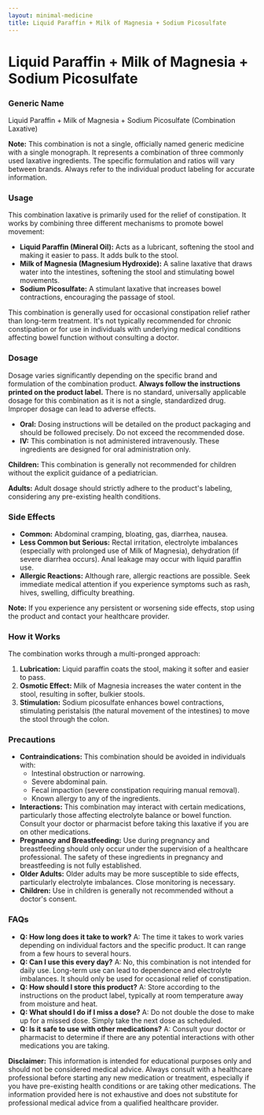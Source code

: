 ```yaml
---
layout: minimal-medicine
title: Liquid Paraffin + Milk of Magnesia + Sodium Picosulfate
---
```


# Liquid Paraffin + Milk of Magnesia + Sodium Picosulfate
### Generic Name
Liquid Paraffin + Milk of Magnesia + Sodium Picosulfate (Combination Laxative)

**Note:**  This combination is not a single, officially named generic medicine with a single monograph.  It represents a combination of three commonly used laxative ingredients.  The specific formulation and ratios will vary between brands.  Always refer to the individual product labeling for accurate information.

### Usage

This combination laxative is primarily used for the relief of constipation.  It works by combining three different mechanisms to promote bowel movement:

* **Liquid Paraffin (Mineral Oil):** Acts as a lubricant, softening the stool and making it easier to pass.  It adds bulk to the stool.
* **Milk of Magnesia (Magnesium Hydroxide):**  A saline laxative that draws water into the intestines, softening the stool and stimulating bowel movements.
* **Sodium Picosulfate:** A stimulant laxative that increases bowel contractions, encouraging the passage of stool.

This combination is generally used for occasional constipation relief rather than long-term treatment.  It's not typically recommended for chronic constipation or for use in individuals with underlying medical conditions affecting bowel function without consulting a doctor.


### Dosage

Dosage varies significantly depending on the specific brand and formulation of the combination product.  **Always follow the instructions printed on the product label.**  There is no standard, universally applicable dosage for this combination as it is not a single, standardized drug.  Improper dosage can lead to adverse effects.  

* **Oral:**  Dosing instructions will be detailed on the product packaging and should be followed precisely.  Do not exceed the recommended dose.
* **IV:** This combination is not administered intravenously.  These ingredients are designed for oral administration only.

**Children:**  This combination is generally not recommended for children without the explicit guidance of a pediatrician.

**Adults:**  Adult dosage should strictly adhere to the product's labeling, considering any pre-existing health conditions.


### Side Effects

* **Common:** Abdominal cramping, bloating, gas, diarrhea, nausea.
* **Less Common but Serious:**  Rectal irritation, electrolyte imbalances (especially with prolonged use of Milk of Magnesia), dehydration (if severe diarrhea occurs).  Anal leakage may occur with liquid paraffin use.
* **Allergic Reactions:** Although rare, allergic reactions are possible.  Seek immediate medical attention if you experience symptoms such as rash, hives, swelling, difficulty breathing.

**Note:**  If you experience any persistent or worsening side effects, stop using the product and contact your healthcare provider.


### How it Works

The combination works through a multi-pronged approach:

1. **Lubrication:** Liquid paraffin coats the stool, making it softer and easier to pass.
2. **Osmotic Effect:** Milk of Magnesia increases the water content in the stool, resulting in softer, bulkier stools.
3. **Stimulation:** Sodium picosulfate enhances bowel contractions, stimulating peristalsis (the natural movement of the intestines) to move the stool through the colon.


### Precautions

* **Contraindications:**  This combination should be avoided in individuals with:
    * Intestinal obstruction or narrowing.
    * Severe abdominal pain.
    * Fecal impaction (severe constipation requiring manual removal).
    * Known allergy to any of the ingredients.
* **Interactions:**  This combination may interact with certain medications, particularly those affecting electrolyte balance or bowel function.  Consult your doctor or pharmacist before taking this laxative if you are on other medications.
* **Pregnancy and Breastfeeding:**  Use during pregnancy and breastfeeding should only occur under the supervision of a healthcare professional.  The safety of these ingredients in pregnancy and breastfeeding is not fully established.
* **Older Adults:**  Older adults may be more susceptible to side effects, particularly electrolyte imbalances.  Close monitoring is necessary.
* **Children:**  Use in children is generally not recommended without a doctor's consent.


### FAQs

* **Q: How long does it take to work?** A: The time it takes to work varies depending on individual factors and the specific product.  It can range from a few hours to several hours.
* **Q: Can I use this every day?** A: No, this combination is not intended for daily use.  Long-term use can lead to dependence and electrolyte imbalances. It should only be used for occasional relief of constipation.
* **Q: How should I store this product?** A: Store according to the instructions on the product label, typically at room temperature away from moisture and heat.
* **Q: What should I do if I miss a dose?** A: Do not double the dose to make up for a missed dose.  Simply take the next dose as scheduled.
* **Q: Is it safe to use with other medications?** A: Consult your doctor or pharmacist to determine if there are any potential interactions with other medications you are taking.


**Disclaimer:** This information is intended for educational purposes only and should not be considered medical advice.  Always consult with a healthcare professional before starting any new medication or treatment, especially if you have pre-existing health conditions or are taking other medications.  The information provided here is not exhaustive and does not substitute for professional medical advice from a qualified healthcare provider.
